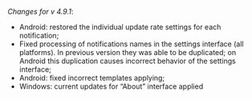 _Changes for v 4.9.1_:
- Android: restored the individual update rate settings for each notification;
- Fixed processing of notifications names in the settings interface (all platforms). In previous version they was able to be duplicated; on Android this duplication causes incorrect behavior of the settings interface;
- Android: fixed incorrect templates applying;
- Windows: current updates for “About” interface applied
